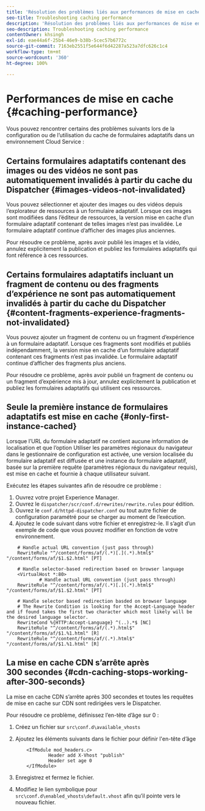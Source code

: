 ```yaml
---
title: 'Résolution des problèmes liés aux performances de mise en cache  '
seo-title: Troubleshooting caching performance
description: 'Résolution des problèmes liés aux performances de mise en cache  '
seo-description: Troubleshooting caching performance
contentOwner: khsingh
exl-id: eae44a6f-25b4-46e9-b38b-5cec57b6772c
source-git-commit: 7163eb2551f5e644f6d42287a523a7dfc626c1c4
workflow-type: tm+mt
source-wordcount: '360'
ht-degree: 100%

---
```


# Performances de mise en cache {#caching-performance}

Vous pouvez rencontrer certains des problèmes suivants lors de la configuration ou de l’utilisation du cache de formulaires adaptatifs dans un environnement Cloud Service :

## Certains formulaires adaptatifs contenant des images ou des vidéos ne sont pas automatiquement invalidés à partir du cache du Dispatcher {#images-videos-not-invalidated}

Vous pouvez sélectionner et ajouter des images ou des vidéos depuis l’explorateur de ressources à un formulaire adaptatif. Lorsque ces images sont modifiées dans l’éditeur de ressources, la version mise en cache d’un formulaire adaptatif contenant de telles images n’est pas invalidée. Le formulaire adaptatif continue d’afficher des images plus anciennes.

Pour résoudre ce problème, après avoir publié les images et la vidéo, annulez explicitement la publication et publiez les formulaires adaptatifs qui font référence à ces ressources.

## Certains formulaires adaptatifs incluant un fragment de contenu ou des fragments d’expérience ne sont pas automatiquement invalidés à partir du cache du Dispatcher {#content-fragments-experience-fragments-not-invalidated}

Vous pouvez ajouter un fragment de contenu ou un fragment d’expérience à un formulaire adaptatif. Lorsque ces fragments sont modifiés et publiés indépendamment, la version mise en cache d’un formulaire adaptatif contenant ces fragments n’est pas invalidée. Le formulaire adaptatif continue d’afficher des fragments plus anciens.

Pour résoudre ce problème, après avoir publié un fragment de contenu ou un fragment d’expérience mis à jour, annulez explicitement la publication et publiez les formulaires adaptatifs qui utilisent ces ressources.

## Seule la première instance de formulaires adaptatifs est mise en cache {#only-first-instance-cached}

Lorsque l’URL du formulaire adaptatif ne contient aucune information de localisation et que l’option Utiliser les paramètres régionaux du navigateur dans le gestionnaire de configuration est activée, une version localisée du formulaire adaptatif est diffusée et une instance du formulaire adaptatif, basée sur la première requête (paramètres régionaux du navigateur requis), est mise en cache et fournie à chaque utilisateur suivant.

Exécutez les étapes suivantes afin de résoudre ce problème :

1. Ouvrez votre projet Experience Manager.
1. Ouvrez le `dispatcher/scr/conf.d/rewrites/rewrite.rules` pour édition.
1. Ouvrez le `conf.d/httpd-dispatcher.conf` ou tout autre fichier de configuration paramétré pour se charger au moment de l’exécution.
1. Ajoutez le code suivant dans votre fichier et enregistrez-le. Il s’agit d’un exemple de code que vous pouvez modifier en fonction de votre environnement.

```shellscript
    # Handle actual URL convention (just pass through)
    RewriteRule "^/content/forms/af/(.*)[.](.*).html$" "/content/forms/af/$1.$2.html" [PT]
    
    # Handle selector-based redirection based on browser language
    <VirtualHost *:80>
            # Handle actual URL convention (just pass through)
    RewriteRule "^/content/forms/af/(.*)[.](.*).html$" "/content/forms/af/$1.$2.html" [PT]

    # Handle selector based redirection basded on browser language
    # The Rewrite Condition is looking for the Accept-Language header and if found takes the first two character which most likely will be the desired language selector.
    RewriteCond %{HTTP:Accept-Language} ^(..).*$ [NC]
    RewriteRule "^/content/forms/af/(.*).html$" "/content/forms/af/$1.%1.html" [R]
    RewriteRule "^/content/forms/af/(.*).html$" "/content/forms/af/$1.%1.html" [R]
```

## La mise en cache CDN s’arrête après 300 secondes {#cdn-caching-stops-working-after-300-seconds}

La mise en cache CDN s’arrête après 300 secondes et toutes les requêtes de mise en cache sur CDN sont redirigées vers le Dispatcher.

Pour résoudre ce problème, définissez l’en-tête d’âge sur 0 :

1. Créez un fichier sur `src\conf.d\available_vhosts`

1. Ajoutez les éléments suivants dans le fichier pour définir l&#39;en-tête d’âge

   ```shellscript
       <IfModule mod_headers.c>
               Header add X-Vhost "publish"
               Header set age 0
       </IfModule>
   ```

1. Enregistrez et fermez le fichier.
1. Modifiez le lien symbolique pour `src\conf.d\enabled_vhosts\default.vhost` afin qu’il pointe vers le nouveau fichier.

